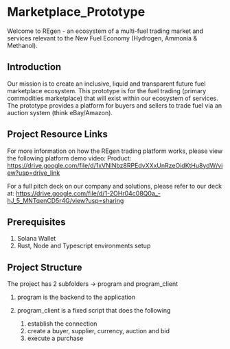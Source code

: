 # Marketplace_Prototype
Welcome to REgen - an ecosystem of a multi-fuel trading market and services relevant to the New Fuel Economy (Hydrogen, Ammonia & Methanol). 

## Introduction
Our mission is to create an inclusive, liquid and transparent future fuel marketplace ecosystem. This prototype is for the fuel trading (primary commodities marketplace) that will exist within our ecosystem of services. The prototype provides a platform for buyers and sellers to trade fuel via an auction system (think eBay/Amazon). 

## Project Resource Links
For more information on how the REgen trading platform works, please view the following platform demo video: Product: https://drive.google.com/file/d/1xVNlNbz8RPEdvXXxUnRzeOidKtHu8ydW/view?usp=drive_link

For a full pitch deck on our company and solutions, please refer to our deck at: https://drive.google.com/file/d/1-2OHr04c08Q0a_-hJ_5_MNTqenCD5r4G/view?usp=sharing

## Prerequisites
1. Solana Wallet 
2. Rust, Node and Typescript environments setup

## Project Structure
The project has 2 subfolders -> program and program_client

1. program is the backend to the application

2. program_client is a fixed script that does the following
    1) establish the connection
    2) create a buyer, supplier, currency, auction and bid
    3) execute a purchase


<!-- ## Installation

```
$ 
$ cd Marketplace_Protype/regen/program_clinent
$ npm install
$ npx ts-node app.ts

``` -->
